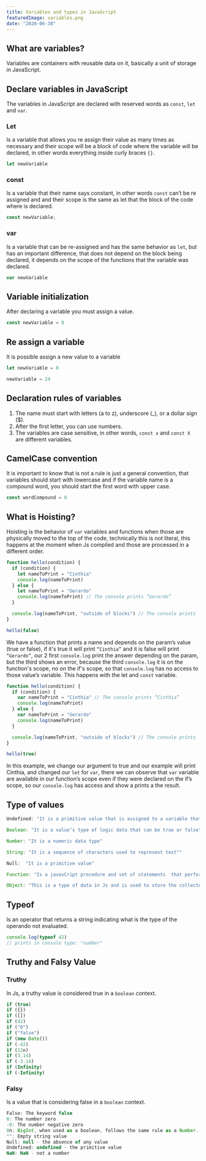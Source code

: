 ```yaml
---
title: Variables and types in JavaScript
featuredImage: variables.png
date: "2020-06-30"
---
```


## What are variables?

Variables are containers with reusable data on it, basically a unit of storage in JavaScript.

## Declare variables in JavaScript

The variables in JavaScript are declared with reserved words as `const`, `let` and `var`.

### Let

Is a variable that allows you re assign their value as many times as necessary and their scope will be a block of code where the variable will be declared, in other words everything inside curly braces `{}`.

```js
let newVariable
```

### const

Is a variable that their name says constant, in other words `const` can’t be re assigned and and their scope is the same as let that the block of the code where is declared.

```js
const newVariable;
```

### var

Is a variable that can be re-assigned and has the same behavior as `let`, but has an important difference, that does not depend on the block being declared, it depends on the scope of the functions that the variable was declared.

```js
var newVariable
```

## Variable initialization

After declaring a variable you must assign a value.

```js
const newVariable = 0
```

## Re assign a variable

It is possible assign a new value to a variable

```js
let newVariable = 0

newVariable = 24
```

## Declaration rules of variables

1. The name must start with letters (a to z), underscore (\_), or a dollar sign (\$).
2. After the first letter, you can use numbers.
3. The variables are case sensitive, in other words, `const x` and `const X` are different variables.

## CamelCase convention

It is important to know that is not a rule is just a general convention, that variables should start with lowercase and if the variable name is a compound word, you should start the first word with upper case.

```js
const wordCompound = 0
```

## What is Hoisting?

Hoisting is the behavior of `var` variables and functions when those are physically moved to the top of the code, technically this is not literal, this happens at the moment when Js compiled and those are processed in a different order.

```js
function hello(condition) {
  if (condition) {
    let nameToPrint = "Cinthia"
    console.log(nameToPrint)
  } else {
    let nameToPrint = "Gerardo"
    console.log(nameToPrint) // The console prints “Gerardo”
  }

  console.log(nameToPrint, "outside of blocks") // The console prints  an error
}

hello(false)
```

We have a function that prints a name and depends on the param’s value (true or false), if it's true it will print `“Cinthia”` and it is false will print `“Gerardo”`, our 2 first `console.log` print the answer depending on the param, but the third shows an error, because the third `console.log` it is on the function's scope, no on the if's scope, so that `console.log` has no access to those value’s variable. This happens with the let and `const` variable.

```js
function hello(condition) {
  if (condition) {
    var nameToPrint = "Cinthia" // The console prints “Cinthia”
    console.log(nameToPrint)
  } else {
    var nameToPrint = "Gerardo"
    console.log(nameToPrint)
  }

  console.log(nameToPrint, "outside of blocks") // The console prints  "Gerardo" "outside of blocks"
}

hello(true)
```

In this example, we change our argument to true and our example will print Cinthia, and changed our `let` for `var`, there we can observe that `var` variable are available in our function’s scope even if they were declared on the if’s scope, so our `console.log` has access and show a prints a the result.

## Type of values

```js
Undefined: "It is a primitive value that is assigned to a variable that does not identify its value"

Boolean: "It is a value’s type of logic data that can be true or false"

Number: "It is a numeric data type"

String: "It is a sequence of characters used to represent text""

Null:  "It is a primitive value"

Function: "Is a javasCript procedure and set of statements  that performs a task or calculates a value"

Object: "This is a type of data in Js and is used to store the collected information"

```

## Typeof

Is an operator that returns a string indicating what is the type of the operando not evaluated.

```js
console.log(typeof 42)
// prints in console type: "number"
```

## Truthy and Falsy Value

### Truthy

In Js, a truthy value is considered true in a `boolean` context.

```js
if (true)
if ({})
if ([])
if (42)
if ("0")
if ("false")
if (new Date())
if (-42)
if (12n)
if (3.14)
if (-3.14)
if (Infinity)
if (-Infinity)
```

### Falsy

Is a value that is considering false in a `boolean` context.

```js
False: The keyword false
0: The number zero
-0: The number negative zero
0n: BigInt, when used as a boolean, follows the same rule as a Number. 0n is falsy.
"": Empty string value
Null: null - the absence of any value
Undefined: undefined - the primitive value
NaN: NaN - not a number

```
